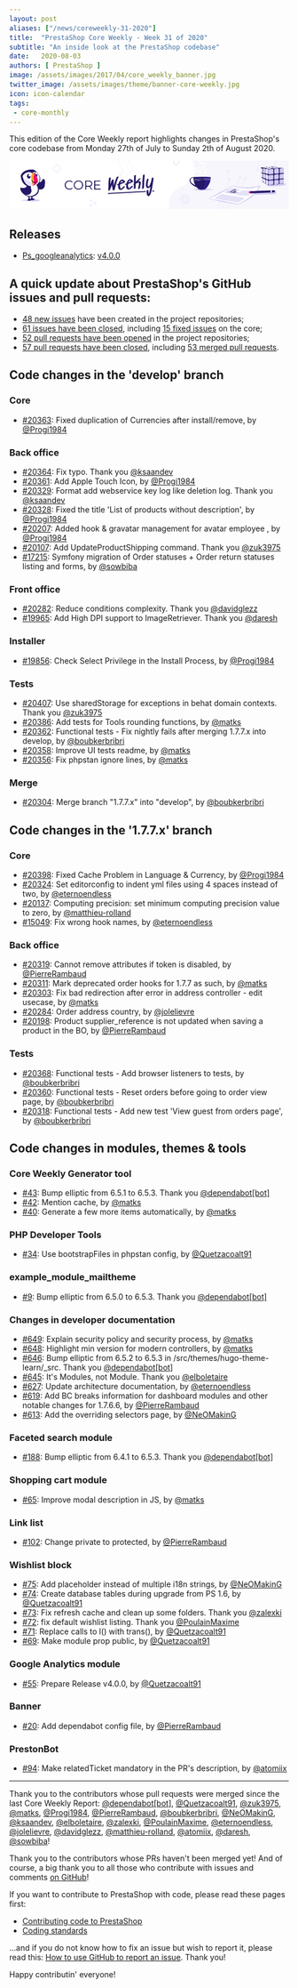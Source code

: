 ```yaml
---
layout: post
aliases: ["/news/coreweekly-31-2020"]
title:  "PrestaShop Core Weekly - Week 31 of 2020"
subtitle: "An inside look at the PrestaShop codebase"
date:   2020-08-03
authors: [ PrestaShop ]
image: /assets/images/2017/04/core_weekly_banner.jpg
twitter_image: /assets/images/theme/banner-core-weekly.jpg
icon: icon-calendar
tags:
 - core-monthly
---
```


This edition of the Core Weekly report highlights changes in PrestaShop's core codebase from Monday 27th of July to Sunday 2th of August 2020.

![Core Weekly banner](/assets/images/2018/12/banner-core-weekly.jpg)

## Releases

* [Ps_googleanalytics](https://github.com/PrestaShop/ps_googleanalytics): [v4.0.0](https://github.com/PrestaShop/ps_googleanalytics/releases/tag/v4.0.0)


## A quick update about PrestaShop's GitHub issues and pull requests:

- [48 new issues](https://github.com/search?q=org%3APrestaShop+is%3Apublic++-repo%3Aprestashop%2Fprestashop.github.io++is%3Aissue+created%3A2020-07-27..2020-08-02) have been created in the project repositories;
- [61 issues have been closed](https://github.com/search?q=org%3APrestaShop+is%3Apublic++-repo%3Aprestashop%2Fprestashop.github.io++is%3Aissue+closed%3A2020-07-27..2020-08-02), including [15 fixed issues](https://github.com/search?q=org%3APrestaShop+is%3Apublic++-repo%3Aprestashop%2Fprestashop.github.io++is%3Aissue+label%3Afixed+closed%3A2020-07-27..2020-08-02) on the core;
- [52 pull requests have been opened](https://github.com/search?q=org%3APrestaShop+is%3Apublic++-repo%3Aprestashop%2Fprestashop.github.io++is%3Apr+created%3A2020-07-27..2020-08-02) in the project repositories;
- [57 pull requests have been closed](https://github.com/search?q=org%3APrestaShop+is%3Apublic++-repo%3Aprestashop%2Fprestashop.github.io++is%3Apr+closed%3A2020-07-27..2020-08-02), including [53 merged pull requests](https://github.com/search?q=org%3APrestaShop+is%3Apublic++-repo%3Aprestashop%2Fprestashop.github.io++is%3Apr+merged%3A2020-07-27..2020-08-02).



## Code changes in the 'develop' branch


### Core
* [#20363](https://github.com/PrestaShop/PrestaShop/pull/20363): Fixed duplication of Currencies after install/remove, by [@Progi1984](https://github.com/Progi1984)


### Back office
* [#20364](https://github.com/PrestaShop/PrestaShop/pull/20364): Fix typo. Thank you [@ksaandev](https://github.com/ksaandev)
* [#20361](https://github.com/PrestaShop/PrestaShop/pull/20361): Add Apple Touch Icon, by [@Progi1984](https://github.com/Progi1984)
* [#20329](https://github.com/PrestaShop/PrestaShop/pull/20329): Format add webservice key log like deletion log. Thank you [@ksaandev](https://github.com/ksaandev)
* [#20328](https://github.com/PrestaShop/PrestaShop/pull/20328): Fixed the title 'List of products without description', by [@Progi1984](https://github.com/Progi1984)
* [#20207](https://github.com/PrestaShop/PrestaShop/pull/20207):  Added hook & gravatar management for avatar employee , by [@Progi1984](https://github.com/Progi1984)
* [#20107](https://github.com/PrestaShop/PrestaShop/pull/20107): Add UpdateProductShipping command. Thank you [@zuk3975](https://github.com/zuk3975)
* [#17215](https://github.com/PrestaShop/PrestaShop/pull/17215): Symfony migration of Order statuses + Order return statuses listing and forms, by [@sowbiba](https://github.com/sowbiba)


### Front office
* [#20282](https://github.com/PrestaShop/PrestaShop/pull/20282): Reduce conditions complexity. Thank you [@davidglezz](https://github.com/davidglezz)
* [#19965](https://github.com/PrestaShop/PrestaShop/pull/19965): Add High DPI support to ImageRetriever. Thank you [@daresh](https://github.com/daresh)


### Installer
* [#19856](https://github.com/PrestaShop/PrestaShop/pull/19856): Check Select Privilege in the Install Process, by [@Progi1984](https://github.com/Progi1984)


### Tests
* [#20407](https://github.com/PrestaShop/PrestaShop/pull/20407): Use sharedStorage for exceptions in behat domain contexts. Thank you [@zuk3975](https://github.com/zuk3975)
* [#20386](https://github.com/PrestaShop/PrestaShop/pull/20386): Add tests for Tools rounding functions, by [@matks](https://github.com/matks)
* [#20362](https://github.com/PrestaShop/PrestaShop/pull/20362): Functional tests -  Fix nightly fails after merging 1.7.7.x into develop, by [@boubkerbribri](https://github.com/boubkerbribri)
* [#20358](https://github.com/PrestaShop/PrestaShop/pull/20358): Improve UI tests readme, by [@matks](https://github.com/matks)
* [#20356](https://github.com/PrestaShop/PrestaShop/pull/20356): Fix phpstan ignore lines, by [@matks](https://github.com/matks)


### Merge
* [#20304](https://github.com/PrestaShop/PrestaShop/pull/20304): Merge branch "1.7.7.x" into "develop", by [@boubkerbribri](https://github.com/boubkerbribri)


## Code changes in the '1.7.7.x' branch


### Core
* [#20398](https://github.com/PrestaShop/PrestaShop/pull/20398): Fixed Cache Problem in Language & Currency, by [@Progi1984](https://github.com/Progi1984)
* [#20324](https://github.com/PrestaShop/PrestaShop/pull/20324): Set editorconfig to indent yml files using 4 spaces instead of two, by [@eternoendless](https://github.com/eternoendless)
* [#20137](https://github.com/PrestaShop/PrestaShop/pull/20137): Computing precision: set minimum computing precision value to zero, by [@matthieu-rolland](https://github.com/matthieu-rolland)
* [#15049](https://github.com/PrestaShop/PrestaShop/pull/15049): Fix wrong hook names, by [@eternoendless](https://github.com/eternoendless)


### Back office
* [#20319](https://github.com/PrestaShop/PrestaShop/pull/20319): Cannot remove attributes if token is disabled, by [@PierreRambaud](https://github.com/PierreRambaud)
* [#20311](https://github.com/PrestaShop/PrestaShop/pull/20311): Mark deprecated order hooks for 1.7.7 as such, by [@matks](https://github.com/matks)
* [#20303](https://github.com/PrestaShop/PrestaShop/pull/20303): Fix bad redirection after error in address controller - edit usecase, by [@matks](https://github.com/matks)
* [#20284](https://github.com/PrestaShop/PrestaShop/pull/20284): Order address country, by [@jolelievre](https://github.com/jolelievre)
* [#20198](https://github.com/PrestaShop/PrestaShop/pull/20198): Product supplier_reference is not updated when saving a product in the BO, by [@PierreRambaud](https://github.com/PierreRambaud)


### Tests
* [#20368](https://github.com/PrestaShop/PrestaShop/pull/20368): Functional tests - Add browser listeners to tests, by [@boubkerbribri](https://github.com/boubkerbribri)
* [#20360](https://github.com/PrestaShop/PrestaShop/pull/20360): Functional tests - Reset orders before going to order view page, by [@boubkerbribri](https://github.com/boubkerbribri)
* [#20318](https://github.com/PrestaShop/PrestaShop/pull/20318): Functional tests - Add new test 'View guest from orders page', by [@boubkerbribri](https://github.com/boubkerbribri)


## Code changes in modules, themes & tools


### Core Weekly Generator tool
* [#43](https://github.com/PrestaShop/core-weekly-generator/pull/43): Bump elliptic from 6.5.1 to 6.5.3. Thank you [@dependabot[bot]](https://github.com/apps/dependabot)
* [#42](https://github.com/PrestaShop/core-weekly-generator/pull/42): Mention cache, by [@matks](https://github.com/matks)
* [#40](https://github.com/PrestaShop/core-weekly-generator/pull/40): Generate a few more items automatically, by [@matks](https://github.com/matks)


### PHP Developer Tools
* [#34](https://github.com/PrestaShop/php-dev-tools/pull/34): Use bootstrapFiles in phpstan config, by [@Quetzacoalt91](https://github.com/Quetzacoalt91)


### example_module_mailtheme
* [#9](https://github.com/PrestaShop/example_module_mailtheme/pull/9): Bump elliptic from 6.5.0 to 6.5.3. Thank you [@dependabot[bot]](https://github.com/apps/dependabot)


### Changes in developer documentation
* [#649](https://github.com/PrestaShop/docs/pull/649): Explain security policy and security process, by [@matks](https://github.com/matks)
* [#648](https://github.com/PrestaShop/docs/pull/648): Highlight min version for modern controllers, by [@matks](https://github.com/matks)
* [#646](https://github.com/PrestaShop/docs/pull/646): Bump elliptic from 6.5.2 to 6.5.3 in /src/themes/hugo-theme-learn/_src. Thank you [@dependabot[bot]](https://github.com/apps/dependabot)
* [#645](https://github.com/PrestaShop/docs/pull/645): It's Modules, not Module. Thank you [@elboletaire](https://github.com/elboletaire)
* [#627](https://github.com/PrestaShop/docs/pull/627): Update architecture documentation, by [@eternoendless](https://github.com/eternoendless)
* [#619](https://github.com/PrestaShop/docs/pull/619): Add BC breaks information for dashboard modules and other notable changes for 1.7.6.6, by [@PierreRambaud](https://github.com/PierreRambaud)
* [#613](https://github.com/PrestaShop/docs/pull/613): Add the overriding selectors page, by [@NeOMakinG](https://github.com/NeOMakinG)


### Faceted search module
* [#188](https://github.com/PrestaShop/ps_facetedsearch/pull/188): Bump elliptic from 6.4.1 to 6.5.3. Thank you [@dependabot[bot]](https://github.com/apps/dependabot)


### Shopping cart module
* [#65](https://github.com/PrestaShop/ps_shoppingcart/pull/65): Improve modal description in JS, by [@matks](https://github.com/matks)


### Link list
* [#102](https://github.com/PrestaShop/ps_linklist/pull/102): Change private to protected, by [@PierreRambaud](https://github.com/PierreRambaud)


### Wishlist block
* [#75](https://github.com/PrestaShop/blockwishlist/pull/75): Add placeholder instead of multiple i18n strings, by [@NeOMakinG](https://github.com/NeOMakinG)
* [#74](https://github.com/PrestaShop/blockwishlist/pull/74): Create database tables during upgrade from PS 1.6, by [@Quetzacoalt91](https://github.com/Quetzacoalt91)
* [#73](https://github.com/PrestaShop/blockwishlist/pull/73): Fix refresh cache and clean up some folders. Thank you [@zalexki](https://github.com/zalexki)
* [#72](https://github.com/PrestaShop/blockwishlist/pull/72): fix default wishlist listing. Thank you [@PoulainMaxime](https://github.com/PoulainMaxime)
* [#71](https://github.com/PrestaShop/blockwishlist/pull/71): Replace calls to l() with trans(), by [@Quetzacoalt91](https://github.com/Quetzacoalt91)
* [#69](https://github.com/PrestaShop/blockwishlist/pull/69): Make module prop public, by [@Quetzacoalt91](https://github.com/Quetzacoalt91)


### Google Analytics module
* [#55](https://github.com/PrestaShop/ps_googleanalytics/pull/55): Prepare Release v4.0.0, by [@Quetzacoalt91](https://github.com/Quetzacoalt91)


### Banner
* [#20](https://github.com/PrestaShop/ps_banner/pull/20): Add dependabot config file, by [@PierreRambaud](https://github.com/PierreRambaud)


### PrestonBot
* [#94](https://github.com/PrestaShop/prestonbot/pull/94): Make relatedTicket mandatory in the PR's description, by [@atomiix](https://github.com/atomiix)


<hr />

Thank you to the contributors whose pull requests were merged since the last Core Weekly Report: [@dependabot[bot]](https://github.com/apps/dependabot), [@Quetzacoalt91](https://github.com/Quetzacoalt91), [@zuk3975](https://github.com/zuk3975), [@matks](https://github.com/matks), [@Progi1984](https://github.com/Progi1984), [@PierreRambaud](https://github.com/PierreRambaud), [@boubkerbribri](https://github.com/boubkerbribri), [@NeOMakinG](https://github.com/NeOMakinG), [@ksaandev](https://github.com/ksaandev), [@elboletaire](https://github.com/elboletaire), [@zalexki](https://github.com/zalexki), [@PoulainMaxime](https://github.com/PoulainMaxime), [@eternoendless](https://github.com/eternoendless), [@jolelievre](https://github.com/jolelievre), [@davidglezz](https://github.com/davidglezz), [@matthieu-rolland](https://github.com/matthieu-rolland), [@atomiix](https://github.com/atomiix), [@daresh](https://github.com/daresh), [@sowbiba](https://github.com/sowbiba)!

Thank you to the contributors whose PRs haven't been merged yet! And of course, a big thank you to all those who contribute with issues and comments [on GitHub](https://github.com/PrestaShop/PrestaShop)!

If you want to contribute to PrestaShop with code, please read these pages first:

 * [Contributing code to PrestaShop](https://devdocs.prestashop.com/1.7/contribute/contribution-guidelines/)
 * [Coding standards](https://devdocs.prestashop.com/1.7/development/coding-standards/)

...and if you do not know how to fix an issue but wish to report it, please read this: [How to use GitHub to report an issue](https://devdocs.prestashop.com/1.7/contribute/contribute-reporting-issues/). Thank you!

Happy contributin' everyone!


